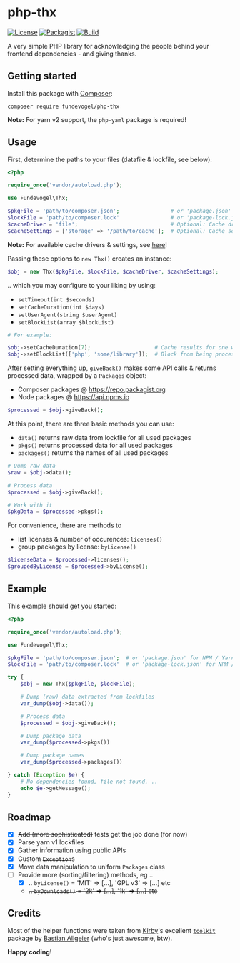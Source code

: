 # php-thx
[![License](https://badgen.net/badge/license/GPL/blue)](https://codeberg.org/fundevogel/php-thx/src/branch/main/LICENSE) [![Packagist](https://badgen.net/packagist/v/fundevogel/php-thx)](https://packagist.org/packages/fundevogel/php-thx) [![Build](https://ci.codeberg.org/api/badges/Fundevogel/php-pcbis/status.svg)](https://codeberg.org/fundevogel/php-thx/issues)

A very simple PHP library for acknowledging the people behind your frontend dependencies - and giving thanks.


## Getting started

Install this package with [Composer](https://getcomposer.org):

```text
composer require fundevogel/php-thx
```

**Note:**
For yarn v2 support, the `php-yaml` package is required!


## Usage

First, determine the paths to your files (datafile & lockfile, see below):

```php
<?php

require_once('vendor/autoload.php');

use Fundevogel\Thx;

$pkgFile = 'path/to/composer.json';                # or 'package.json' for NPM / Yarn
$lockFile = 'path/to/composer.lock'                # or 'package-lock.json' for NPM / 'yarn.lock' for Yarn
$cacheDriver = 'file';                             # Optional: Cache driver, see below
$cacheSettings = ['storage' => '/path/to/cache'];  # Optional: Cache settings, see below
```

**Note:**
For available cache drivers & settings, see [here](https://github.com/terrylinooo/simple-cache)!

Passing these options to `new Thx()` creates an instance:

```php
$obj = new Thx($pkgFile, $lockFile, $cacheDriver, $cacheSettings);
```

.. which you may configure to your liking by using:

- `setTimeout(int $seconds)`
- `setCacheDuration(int $days)`
- `setUserAgent(string $userAgent)`
- `setBlockList(array $blockList)`

```php
# For example:

$obj->setCacheDuration(7);                    # Cache results for one week
$obj->setBlockList(['php', 'some/library']);  # Block from being processed
```

After setting everything up, `giveBack()` makes some API calls & returns processed data, wrapped by a `Packages` object:

- Composer packages @ https://repo.packagist.org
- Node packages @ https://api.npms.io

```php
$processed = $obj->giveBack();
```

At this point, there are three basic methods you can use:

- `data()` returns raw data from lockfile for all used packages
- `pkgs()` returns processed data for all used packages
- `packages()` returns the names of all used packages

```php
# Dump raw data
$raw = $obj->data();

# Process data
$processed = $obj->giveBack();

# Work with it
$pkgData = $processed->pkgs();
```

For convenience, there are methods to

- list licenses & number of occurences: `licenses()`
- group packages by license: `byLicense()`

```php
$licenseData = $processed->licenses();
$groupedByLicense = $processed->byLicense();
```


## Example

This example should get you started:

```php
<?php

require_once('vendor/autoload.php');

use Fundevogel\Thx;

$pkgFile = 'path/to/composer.json';  # or 'package.json' for NPM / Yarn
$lockFile = 'path/to/composer.lock'  # or 'package-lock.json' for NPM / 'yarn.lock' for Yarn

try {
    $obj = new Thx($pkgFile, $lockFile);

    # Dump (raw) data extracted from lockfiles
    var_dump($obj->data());

    # Process data
    $processed = $obj->giveBack();

    # Dump package data
    var_dump($processed->pkgs())

    # Dump package names
    var_dump($processed->packages())

} catch (Exception $e) {
    # No dependencies found, file not found, ..
    echo $e->getMessage();
}
```


## Roadmap

- [x] ~~Add (more sophisticated)~~ tests get the job done (for now)
- [x] Parse yarn v1 lockfiles
- [x] Gather information using public APIs
- [x] ~~Custom `Exception`s~~
- [x] Move data manipulation to uniform `Packages` class
- [ ] Provide more (sorting/filtering) methods, eg ..
    - [x] .. `byLicense()` = 'MIT' => [...], 'GPL v3' => [...] etc
    - ~~.. `byDownloads()` = '2k' => [...], '1k' => [...] etc~~


## Credits

Most of the helper functions were taken from [Kirby](https://getkirby.com)'s excellent [`toolkit`](https://github.com/getkirby-v2/toolkit) package by [Bastian Allgeier](https://github.com/bastianallgeier) (who's just awesome, btw).


**Happy coding!**
